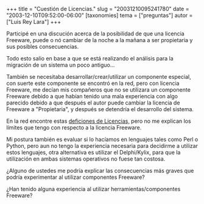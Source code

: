 +++
title = "Cuestión de Licencias."
slug = "20031210095241780"
date = "2003-12-10T09:52:00-06:00"
[taxonomies]
tema = ["preguntas"]
autor = ["Luis Rey Lara"]
+++

Participé en una discución acerca de la posibilidad de que una licencia
Freeware, puede o nó cambiar de la noche a la mañana a ser propietaria y
sus posibles consecuencias.

Todo esto salio en base a que se está realizando el análisis para la
migración de un sistema un poco antiguo...

<!-- more -->
También se necesitaba desarrollar/crear/utilizar un componente especial,
con suerte este componente se encontró en la red, pero con licencia
Freeware, me decían mis compañeros que no se utilizara un componente
Freeware debido a que habían tenido una mala experiencia con algo
parecido debido a que después el autor puede cambiar la licencia de
Freeware a "Propietaria", y después se detendría el desarrollo del
sistema.

En la red encontre estas [deficiones de
Licencias,](http://mailweb.udlap.mx/~loser/ourdocs/licencias.html) pero
no me explican los límites que tengo con respecto a la licencia
Freeware.

Mi postura también es evaluar si lo hacíamos en lenguajes tales como
Perl o Python, pero aun no tengo la experiencia necesaria para decidirme
a utilizar estos lenguajes, otra alternativa es utilizar el
Delphi/Kylix, para que la utilización en ambas sistemas operativos no
fuese tan costosa.

¿Alguno de ustedes me podría explicar las consecuencias más graves que
podría experimentar al utilizar componentes Freeware?

¿Han tenido alguna experiencia al utilizar herramientas/componentes
Freeware?
